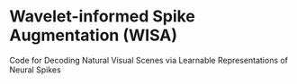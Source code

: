 # Wavelet-informed Spike Augmentation (WISA) 

Code for Decoding Natural Visual Scenes via Learnable Representations of Neural Spikes
